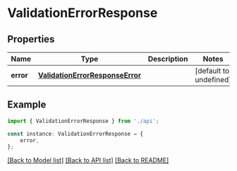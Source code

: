 # ValidationErrorResponse


## Properties

Name | Type | Description | Notes
------------ | ------------- | ------------- | -------------
**error** | [**ValidationErrorResponseError**](ValidationErrorResponseError.md) |  | [default to undefined]

## Example

```typescript
import { ValidationErrorResponse } from './api';

const instance: ValidationErrorResponse = {
    error,
};
```

[[Back to Model list]](../README.md#documentation-for-models) [[Back to API list]](../README.md#documentation-for-api-endpoints) [[Back to README]](../README.md)
